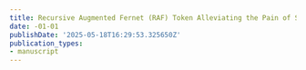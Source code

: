 ```yaml
---
title: Recursive Augmented Fernet (RAF) Token Alleviating the Pain of Stolen Tokens
date: -01-01
publishDate: '2025-05-18T16:29:53.325650Z'
publication_types:
- manuscript
---
```

